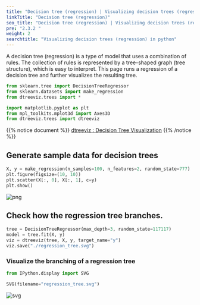 ```yaml
---
title: "Decision tree (regression) | Visualizing decision trees (regression) in python"
linkTitle: "Decision tree (regression)"
seo_title: "Decision tree (regression) | Visualizing decision trees (regression) in python"
pre: "2.3.2 "
weight: 2
searchtitle: "Visualizing decision trees (regression) in python"
---
```


<div class="pagetop-box">
    <p>A decision tree (regression) is a type of model that uses a combination of rules. The collection of rules is represented by a tree-shaped graph (tree structure), which is easy to interpret. This page runs a regression of a decision tree and further visualizes the resulting tree.</p>
</div>

```python
from sklearn.tree import DecisionTreeRegressor
from sklearn.datasets import make_regression
from dtreeviz.trees import *

import matplotlib.pyplot as plt
from mpl_toolkits.mplot3d import Axes3D
from dtreeviz.trees import dtreeviz
```

{{% notice document %}}
[dtreeviz : Decision Tree Visualization](https://github.com/parrt/dtreeviz)
{{% /notice %}}

## Generate sample data for decision trees

```python
X, y = make_regression(n_samples=100, n_features=2, random_state=777)
plt.figure(figsize=(10, 10))
plt.scatter(X[:, 0], X[:, 1], c=y)
plt.show()
```


    
![png](/images/basic/tree/Decision_Tree_Regressor_files/Decision_Tree_Regressor_6_0.png)
    


## Check how the regression tree branches.


```python
tree = DecisionTreeRegressor(max_depth=3, random_state=117117)
model = tree.fit(X, y)
viz = dtreeviz(tree, X, y, target_name="y")
viz.save("./regression_tree.svg")
```

### Visualize the branching of a regression tree


```python
from IPython.display import SVG

SVG(filename="regression_tree.svg")
```




    
![svg](/images/basic/tree/Decision_Tree_Regressor_files/Decision_Tree_Regressor_10_0.svg)
    


